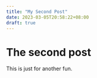 ```yaml
---
title: "My Second Post"
date: 2023-03-05T20:58:22+08:00
draft: true
---
```


# The second post

This is just for another fun.
